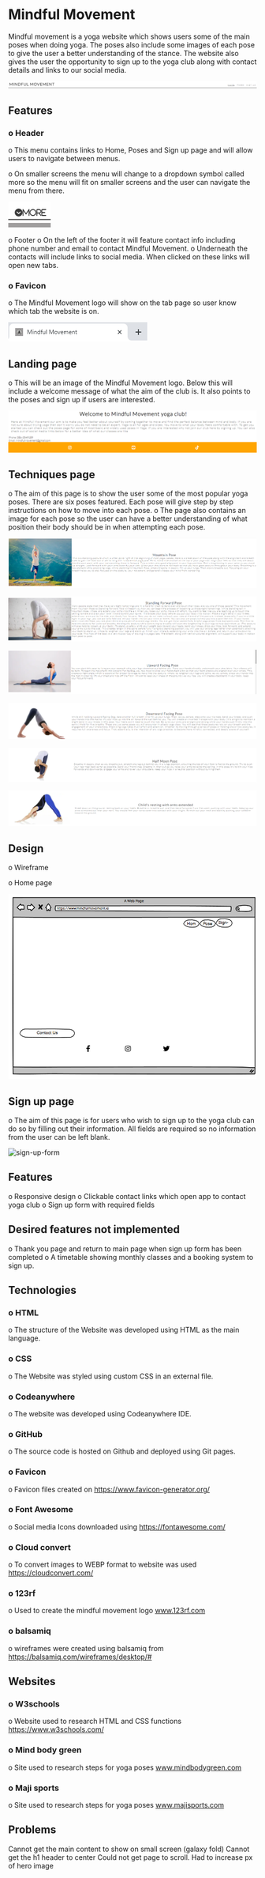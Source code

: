 # Mindful Movement

Mindful movement is a yoga website which shows users some of the main poses when doing yoga. The poses also include some images of each pose to give the user a better understanding of the stance. The website also gives the user the opportunity to sign up to the yoga club along with contact details and links to our social media.

![Mock](doc_images/readme_images/header-menu.PNG)

## Features

### o   Header

o	This menu contains links to Home, Poses and Sign up page and will allow users to navigate between menus.

o	On smaller screens the menu will change to a dropdown symbol called more so the menu will fit on smaller screens and the user can navigate the menu from there.

![Smaller-screen-menu](doc_images/readme_images/home-menu-more.PNG)

o   Footer
o	On the left of the footer it will feature contact info including phone number and email to contact Mindful Movement.
o	Underneath the contacts will include links to social media. When clicked on these links will open new tabs.

### o   Favicon

o	The Mindful Movement logo will show on the tab page so user know which tab the website is on.

![favicon](doc_images/readme_images/favicon.PNG)

## Landing page

o	This will be an image of the Mindful Movement logo. Below this will include a welcome message of what the aim of the club is. It also points to the poses and sign up if users are interested.

![main-footer](doc_images/readme_images/main-footer.PNG)

## Techniques page

o	The aim of this page is to show the user some of the most popular yoga poses. There are six poses featured. Each pose will give step by step instructions on how to move into each pose.
o	The page also contains an image for each pose so the user can have a better understanding of what position their body should be in when attempting each pose.

![mountain](doc_images/readme_images/mountain-pose.PNG)

![standing-forward](doc_images/readme_images/standing-forward.PNG)

![upward-facing](doc_images/readme_images/upward-facing.PNG)

![downward-facing](doc_images/readme_images/downward-facing.PNG)

![half-moon](doc_images/readme_images/half-moon.PNG)

![childs-resting](doc_images/readme_images/childs-resting.PNG)

## Design

o	Wireframe

o	Home page

![wireframe](doc_images/readme_images/wireframe.PNG)

## Sign up page

o  The aim of this page is for users who wish to sign up to the yoga club can do so by filling out their information. All fields are required so no information from the user can be left blank.

![sign-up-form]()

## Features

o	Responsive design
o	Clickable contact links which open app to contact yoga club
o	Sign up form with required fields

## Desired features not implemented

o	Thank you page and return to main page when sign up form has been completed
o	A timetable showing monthly classes and a booking system to sign up.

## Technologies

### o	HTML

o	The structure of the Website was developed using HTML as the main language.

### o	CSS

o	The Website was styled using custom CSS in an external file.

### o	Codeanywhere

o	The website was developed using Codeanywhere IDE.

### o	GitHub

o	The source code is hosted on Github and deployed using Git pages.

### o	Favicon

o	Favicon files created on <https://www.favicon-generator.org/>

### o	Font Awesome

o	Social media Icons downloaded using <https://fontawesome.com/>

### o	Cloud convert

o	To convert images to WEBP format to website was used <https://cloudconvert.com/>

### o	123rf

o	Used to create the mindful movement logo www.123rf.com

### o	balsamiq

o	wireframes were created using balsamiq from <https://balsamiq.com/wireframes/desktop/#>

## Websites

### o	W3schools

o	Website used to research HTML and CSS functions <https://www.w3schools.com/>

### o	Mind body green

o	Site used to research steps for yoga poses www.mindbodygreen.com

### o	Maji sports

o	Site used to research steps for yoga poses www.majisports.com


## Problems

Cannot get the main content to show on small screen (galaxy fold)
Cannot get the h1 header to center
Could not get page to scroll. Had to increase px of hero image
